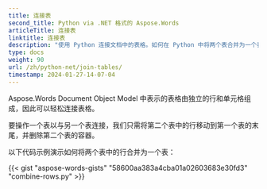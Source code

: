 ```yaml
---
title: 连接表
second_title: Python via .NET 格式的 Aspose.Words
articleTitle: 连接表
linktitle: 连接表
description: "使用 Python 连接文档中的表格。如何在 Python 中将两个表合并为一个表。"
type: docs
weight: 90
url: /zh/python-net/join-tables/
timestamp: 2024-01-27-14-07-04
---
```


Aspose.Words Document Object Model 中表示的表格由独立的行和单元格组成，因此可以轻松连接表格。

要操作一个表以与另一个表连接，我们只需将第二个表中的行移动到第一个表的末尾，并删除第二个表的容器。

以下代码示例演示如何将两个表中的行合并为一个表：

{{< gist "aspose-words-gists" "58600aa383a4cba01a02603683e30fd3" "combine-rows.py" >}}
